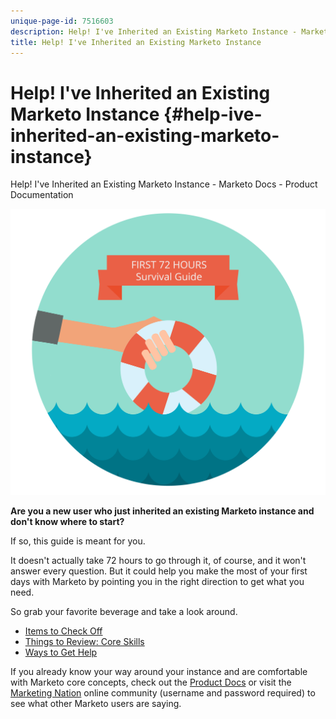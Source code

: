 ```yaml
---
unique-page-id: 7516603
description: Help! I've Inherited an Existing Marketo Instance - Marketo Docs - Product Documentation
title: Help! I've Inherited an Existing Marketo Instance
---
```


# Help! I've Inherited an Existing Marketo Instance {#help-ive-inherited-an-existing-marketo-instance}

Help! I've Inherited an Existing Marketo Instance - Marketo Docs - Product Documentation

![](assets/first72hours-05.png)

**Are you a new user who just inherited an existing Marketo instance and don't know where to start?**

If so, this guide is meant for you.

It doesn't actually take 72 hours to go through it, of course, and it won't answer every question. But it could help you make the most of your first days with Marketo by pointing you in the right direction to get what you need.

So grab your favorite beverage and take a look around.

* [Items to Check Off](help-ive-inherited-an-existing-marketo-instance/items-to-check-off.md)
* [Things to Review: Core Skills](help-ive-inherited-an-existing-marketo-instance/things-to-review-core-skills.md)
* [Ways to Get Help](help-ive-inherited-an-existing-marketo-instance/ways-to-get-help.md)

If you already know your way around your instance and are comfortable with Marketo core concepts, check out the [Product Docs](../product-docs.md) or visit the [Marketing Nation](https://nation.marketo.com) online community (username and password required) to see what other Marketo users are saying.

[](http://docs.marketo.com/cdn-cgi/l/email-protection#ccfbfea4a3b9beabb9a5a8a9e9f8fca1adbea7a9b8a3e2afa3a1f3bfb9aea6a9afb8f19fb9bebaa5baada0e9fefc8bb9a5a8a9e9fefc8aa9a9a8aeadafa7) 
